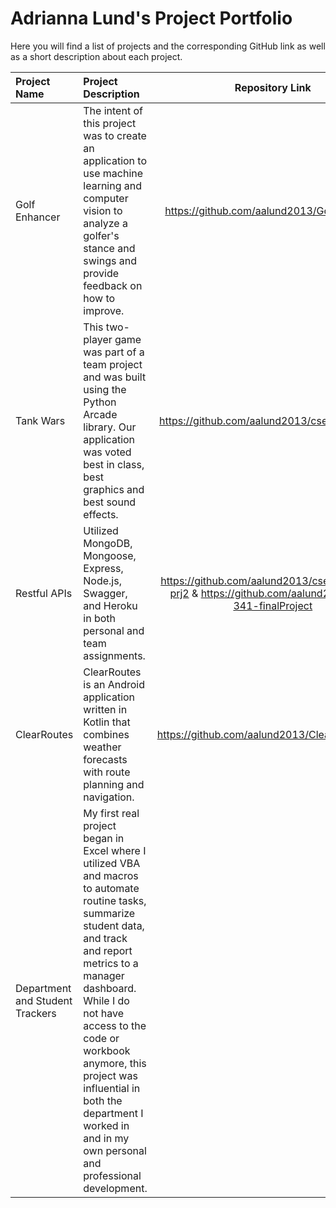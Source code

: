 # Adrianna Lund's Project Portfolio
Here you will find a list of projects and the corresponding GitHub link as well as a short description about each project.

| Project Name    | Project Description        | Repository Link |
|:----------------|:---------------------------|:---------------:|
| Golf Enhancer   | The intent of this project was to create an application to use machine learning and computer vision to analyze a golfer's stance and swings and provide feedback on how to improve. | https://github.com/aalund2013/GolfEnhancer |
| Tank Wars       | This two-player game was part of a team project and was built using the Python Arcade library. Our application was voted best in class, best graphics and best sound effects. | https://github.com/aalund2013/cse210-project |
| Restful APIs    | Utilized MongoDB, Mongoose, Express, Node.js, Swagger, and Heroku in both personal and team assignments. | https://github.com/aalund2013/cse341-node-prj2 & https://github.com/aalund2013/cse-341-finalProject |
| ClearRoutes | ClearRoutes is an Android application written in Kotlin that combines weather forecasts with route planning and navigation. | https://github.com/aalund2013/ClearRoutesFinal|
| Department and Student Trackers | My first real project began in Excel where I utilized VBA and macros to automate routine tasks, summarize student data, and track and report metrics to a manager dashboard. While I do not have access to the code or workbook anymore, this project was influential in both the department I worked in and in my own personal and professional development.||
